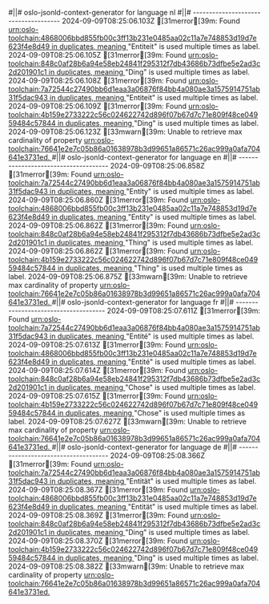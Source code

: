 #||# oslo-jsonld-context-generator for language nl
#||# -------------------------------------
2024-09-09T08:25:06.103Z [31merror[39m: Found [urn:oslo-toolchain:4868006bbd855fb00c3ff13b231e0485aa02c11a7e748853d19d7e623f4e8d49 in duplicates, meaning ](/tmp/workspace/report4/doc/applicatieprofiel/cultureel-erfgoed-object/erkendestandaard/2021-04-22/all-cultureel-erfgoed-object-ap.jsonld#L0)"Entiteit" is used multiple times as label.
2024-09-09T08:25:06.105Z [31merror[39m: Found [urn:oslo-toolchain:848c0af28b6a94e58eb24841f295312f7db43686b73dfbe5e2ad3c2d201901c1 in duplicates, meaning ](/tmp/workspace/report4/doc/applicatieprofiel/cultureel-erfgoed-object/erkendestandaard/2021-04-22/all-cultureel-erfgoed-object-ap.jsonld#L0)"Ding" is used multiple times as label.
2024-09-09T08:25:06.108Z [31merror[39m: Found [urn:oslo-toolchain:7a72544c27490bb6d1eaa3a06876f84bb4a080ae3a1575914751ab31f5dac943 in duplicates, meaning ](/tmp/workspace/report4/doc/applicatieprofiel/cultureel-erfgoed-object/erkendestandaard/2021-04-22/all-cultureel-erfgoed-object-ap.jsonld#L0)"Entiteit" is used multiple times as label.
2024-09-09T08:25:06.109Z [31merror[39m: Found [urn:oslo-toolchain:4b159e2733222c56c024622742d896f07b67d7c71e809f48ce04959484c57844 in duplicates, meaning ](/tmp/workspace/report4/doc/applicatieprofiel/cultureel-erfgoed-object/erkendestandaard/2021-04-22/all-cultureel-erfgoed-object-ap.jsonld#L0)"Ding" is used multiple times as label.
2024-09-09T08:25:06.123Z [33mwarn[39m: Unable to retrieve max cardinality of property [urn:oslo-toolchain:76641e2e7c05b86a01638978b3d99651a86571c26ac999a0afa704641e3731ed.
](/tmp/workspace/report4/doc/applicatieprofiel/cultureel-erfgoed-object/erkendestandaard/2021-04-22/all-cultureel-erfgoed-object-ap.jsonld#L0)#||# oslo-jsonld-context-generator for language en
#||# -------------------------------------
2024-09-09T08:25:06.858Z [31merror[39m: Found [urn:oslo-toolchain:7a72544c27490bb6d1eaa3a06876f84bb4a080ae3a1575914751ab31f5dac943 in duplicates, meaning ](/tmp/workspace/report4/doc/applicatieprofiel/cultureel-erfgoed-object/erkendestandaard/2021-04-22/all-cultureel-erfgoed-object-ap.jsonld#L0)"Entity" is used multiple times as label.
2024-09-09T08:25:06.860Z [31merror[39m: Found [urn:oslo-toolchain:4868006bbd855fb00c3ff13b231e0485aa02c11a7e748853d19d7e623f4e8d49 in duplicates, meaning ](/tmp/workspace/report4/doc/applicatieprofiel/cultureel-erfgoed-object/erkendestandaard/2021-04-22/all-cultureel-erfgoed-object-ap.jsonld#L0)"Entity" is used multiple times as label.
2024-09-09T08:25:06.862Z [31merror[39m: Found [urn:oslo-toolchain:848c0af28b6a94e58eb24841f295312f7db43686b73dfbe5e2ad3c2d201901c1 in duplicates, meaning ](/tmp/workspace/report4/doc/applicatieprofiel/cultureel-erfgoed-object/erkendestandaard/2021-04-22/all-cultureel-erfgoed-object-ap.jsonld#L0)"Thing" is used multiple times as label.
2024-09-09T08:25:06.862Z [31merror[39m: Found [urn:oslo-toolchain:4b159e2733222c56c024622742d896f07b67d7c71e809f48ce04959484c57844 in duplicates, meaning ](/tmp/workspace/report4/doc/applicatieprofiel/cultureel-erfgoed-object/erkendestandaard/2021-04-22/all-cultureel-erfgoed-object-ap.jsonld#L0)"Thing" is used multiple times as label.
2024-09-09T08:25:06.875Z [33mwarn[39m: Unable to retrieve max cardinality of property [urn:oslo-toolchain:76641e2e7c05b86a01638978b3d99651a86571c26ac999a0afa704641e3731ed.
](/tmp/workspace/report4/doc/applicatieprofiel/cultureel-erfgoed-object/erkendestandaard/2021-04-22/all-cultureel-erfgoed-object-ap.jsonld#L0)#||# oslo-jsonld-context-generator for language fr
#||# -------------------------------------
2024-09-09T08:25:07.611Z [31merror[39m: Found [urn:oslo-toolchain:7a72544c27490bb6d1eaa3a06876f84bb4a080ae3a1575914751ab31f5dac943 in duplicates, meaning ](/tmp/workspace/report4/doc/applicatieprofiel/cultureel-erfgoed-object/erkendestandaard/2021-04-22/all-cultureel-erfgoed-object-ap.jsonld#L0)"Entité" is used multiple times as label.
2024-09-09T08:25:07.613Z [31merror[39m: Found [urn:oslo-toolchain:4868006bbd855fb00c3ff13b231e0485aa02c11a7e748853d19d7e623f4e8d49 in duplicates, meaning ](/tmp/workspace/report4/doc/applicatieprofiel/cultureel-erfgoed-object/erkendestandaard/2021-04-22/all-cultureel-erfgoed-object-ap.jsonld#L0)"Entité" is used multiple times as label.
2024-09-09T08:25:07.614Z [31merror[39m: Found [urn:oslo-toolchain:848c0af28b6a94e58eb24841f295312f7db43686b73dfbe5e2ad3c2d201901c1 in duplicates, meaning ](/tmp/workspace/report4/doc/applicatieprofiel/cultureel-erfgoed-object/erkendestandaard/2021-04-22/all-cultureel-erfgoed-object-ap.jsonld#L0)"Chose" is used multiple times as label.
2024-09-09T08:25:07.615Z [31merror[39m: Found [urn:oslo-toolchain:4b159e2733222c56c024622742d896f07b67d7c71e809f48ce04959484c57844 in duplicates, meaning ](/tmp/workspace/report4/doc/applicatieprofiel/cultureel-erfgoed-object/erkendestandaard/2021-04-22/all-cultureel-erfgoed-object-ap.jsonld#L0)"Chose" is used multiple times as label.
2024-09-09T08:25:07.627Z [33mwarn[39m: Unable to retrieve max cardinality of property [urn:oslo-toolchain:76641e2e7c05b86a01638978b3d99651a86571c26ac999a0afa704641e3731ed.
](/tmp/workspace/report4/doc/applicatieprofiel/cultureel-erfgoed-object/erkendestandaard/2021-04-22/all-cultureel-erfgoed-object-ap.jsonld#L0)#||# oslo-jsonld-context-generator for language de
#||# -------------------------------------
2024-09-09T08:25:08.366Z [31merror[39m: Found [urn:oslo-toolchain:7a72544c27490bb6d1eaa3a06876f84bb4a080ae3a1575914751ab31f5dac943 in duplicates, meaning ](/tmp/workspace/report4/doc/applicatieprofiel/cultureel-erfgoed-object/erkendestandaard/2021-04-22/all-cultureel-erfgoed-object-ap.jsonld#L0)"Entität" is used multiple times as label.
2024-09-09T08:25:08.367Z [31merror[39m: Found [urn:oslo-toolchain:4868006bbd855fb00c3ff13b231e0485aa02c11a7e748853d19d7e623f4e8d49 in duplicates, meaning ](/tmp/workspace/report4/doc/applicatieprofiel/cultureel-erfgoed-object/erkendestandaard/2021-04-22/all-cultureel-erfgoed-object-ap.jsonld#L0)"Entität" is used multiple times as label.
2024-09-09T08:25:08.369Z [31merror[39m: Found [urn:oslo-toolchain:848c0af28b6a94e58eb24841f295312f7db43686b73dfbe5e2ad3c2d201901c1 in duplicates, meaning ](/tmp/workspace/report4/doc/applicatieprofiel/cultureel-erfgoed-object/erkendestandaard/2021-04-22/all-cultureel-erfgoed-object-ap.jsonld#L0)"Ding" is used multiple times as label.
2024-09-09T08:25:08.370Z [31merror[39m: Found [urn:oslo-toolchain:4b159e2733222c56c024622742d896f07b67d7c71e809f48ce04959484c57844 in duplicates, meaning ](/tmp/workspace/report4/doc/applicatieprofiel/cultureel-erfgoed-object/erkendestandaard/2021-04-22/all-cultureel-erfgoed-object-ap.jsonld#L0)"Ding" is used multiple times as label.
2024-09-09T08:25:08.382Z [33mwarn[39m: Unable to retrieve max cardinality of property [urn:oslo-toolchain:76641e2e7c05b86a01638978b3d99651a86571c26ac999a0afa704641e3731ed.
](/tmp/workspace/report4/doc/applicatieprofiel/cultureel-erfgoed-object/erkendestandaard/2021-04-22/all-cultureel-erfgoed-object-ap.jsonld#L0)